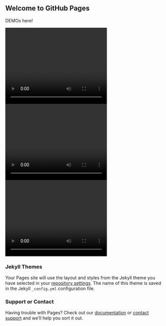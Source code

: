 ## Welcome to GitHub Pages

DEMOs here!

<video width="320" height="240" controls>
    <source src="src/audioset_eval/-1hDIl9Udkw_30.000_40.000.mp4" type="video/mp4">
</video>

<video width="320" height="240" controls>
    <source src="src/audioset_eval/-1hDIl9Udkw_30.000_40.000_Speech.mp4" type="video/mp4">
</video>

<video width="320" height="240" controls>
    <source src="src/audioset_eval/-1hDIl9Udkw_30.000_40.000_Music.mp4" type="video/mp4">
</video>

### Jekyll Themes

Your Pages site will use the layout and styles from the Jekyll theme you have selected in your [repository settings](https://github.com/ligw1998/ligw1998.github.io/settings/pages). The name of this theme is saved in the Jekyll `_config.yml` configuration file.

### Support or Contact

Having trouble with Pages? Check out our [documentation](https://docs.github.com/categories/github-pages-basics/) or [contact support](https://support.github.com/contact) and we’ll help you sort it out.
